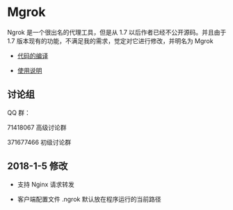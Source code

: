 # Mgrok

Ngrok 是一个很出名的代理工具，但是从 1.7 以后作者已经不公开源码。并且由于 1.7 版本现有的功能，不满足我的需求，觉定对它进行修改，并明名为 Mgrok

* [代码的编译](http://www.mgrok.cn/#mgrok_build)

* [使用说明](http://www.mgrok.cn/#usage)

## 讨论组

QQ 群：

71418067 高级讨论群

371677466 初级讨论群

## 2018-1-5 修改

* 支持 Nginx 请求转发

* 客户端配置文件 .ngrok 默认放在程序运行的当前路径


